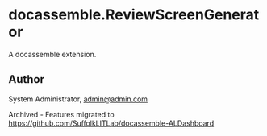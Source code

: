 # docassemble.ReviewScreenGenerator

A docassemble extension.

## Author

System Administrator, admin@admin.com

Archived - Features migrated to https://github.com/SuffolkLITLab/docassemble-ALDashboard
